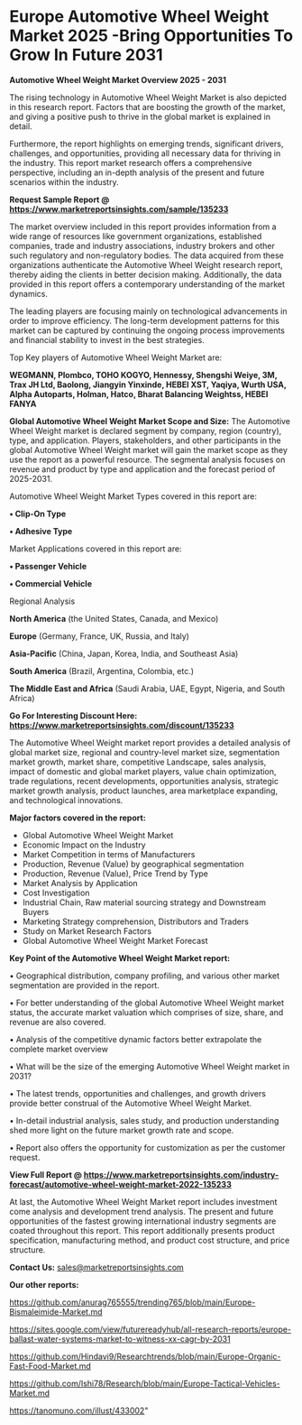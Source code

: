  # Europe Automotive Wheel Weight Market 2025 -Bring Opportunities To Grow In Future 2031

<Strong> Automotive Wheel Weight Market Overview 2025 - 2031</strong>

The rising technology in Automotive Wheel Weight Market is also depicted in this research report. Factors that are boosting the growth of the market, and giving a positive push to thrive in the global market is explained in detail.

Furthermore, the report highlights on emerging trends, significant drivers, challenges, and opportunities, providing all necessary data for thriving in the industry. This report market research offers a comprehensive perspective, including an in-depth analysis of the present and future scenarios within the industry.

<strong>Request Sample Report @ <a href=https://www.marketreportsinsights.com/sample/135233>https://www.marketreportsinsights.com/sample/135233</a></strong>

The market overview included in this report provides information from a wide range of resources like government organizations, established companies, trade and industry associations, industry brokers and other such regulatory and non-regulatory bodies. The data acquired from these organizations authenticate the Automotive Wheel Weight research report, thereby aiding the clients in better decision making. Additionally, the data provided in this report offers a contemporary understanding of the market dynamics.

The leading players are focusing mainly on technological advancements in order to improve efficiency. The long-term development patterns for this market can be captured by continuing the ongoing process improvements and financial stability to invest in the best strategies.

Top Key players of Automotive Wheel Weight Market are:

<strong>WEGMANN, Plombco, TOHO KOGYO, Hennessy, Shengshi Weiye, 3M, Trax JH Ltd, Baolong, Jiangyin Yinxinde, HEBEI XST, Yaqiya, Wurth USA, Alpha Autoparts, Holman, Hatco, Bharat Balancing Weightss, HEBEI FANYA</strong>

<strong><b>Global Automotive Wheel Weight Market Scope and Size:</b></strong>
The Automotive Wheel Weight market is declared segment by company, region (country), type, and application. Players, stakeholders, and other participants in the global Automotive Wheel Weight market will gain the market scope as they use the report as a powerful resource. The segmental analysis focuses on revenue and product by type and application and the forecast period of 2025-2031.

Automotive Wheel Weight Market Types covered in this report are:

<strong>• Clip-On Type

• Adhesive Type</strong>

Market Applications covered in this report are:

<strong>• Passenger Vehicle

• Commercial Vehicle</strong> 

Regional Analysis

<strong>North America</strong> (the United States, Canada, and Mexico)

<strong>Europe</strong> (Germany, France, UK, Russia, and Italy)

<strong>Asia-Pacific</strong> (China, Japan, Korea, India, and Southeast Asia)

<strong>South America</strong> (Brazil, Argentina, Colombia, etc.)

<strong>The Middle East and Africa</strong> (Saudi Arabia, UAE, Egypt, Nigeria, and South Africa)

<strong>Go For Interesting Discount Here: <a href=https://www.marketreportsinsights.com/discount/135233>https://www.marketreportsinsights.com/discount/135233</a></strong>

The Automotive Wheel Weight market report provides a detailed analysis of global market size, regional and country-level market size, segmentation market growth, market share, competitive Landscape, sales analysis, impact of domestic and global market players, value chain optimization, trade regulations, recent developments, opportunities analysis, strategic market growth analysis, product launches, area marketplace expanding, and technological innovations.

<strong><b>Major factors covered in the report:</b></strong>
<ul>
  <li>Global Automotive Wheel Weight Market </li>
  <li>Economic Impact on the Industry</li>
  <li>Market Competition in terms of Manufacturers</li>
  <li>Production, Revenue (Value) by geographical segmentation</li>
  <li>Production, Revenue (Value), Price Trend by Type</li>
  <li>Market Analysis by Application</li>
  <li>Cost Investigation</li>
  <li>Industrial Chain, Raw material sourcing strategy and Downstream Buyers</li>
  <li>Marketing Strategy comprehension, Distributors and Traders</li>
  <li>Study on Market Research Factors</li>
  <li>Global Automotive Wheel Weight Market Forecast</li>
</ul>

<strong><b>Key Point of the Automotive Wheel Weight Market report:</b></strong>

• Geographical distribution, company profiling, and various other market segmentation are provided in the report.

• For better understanding of the global Automotive Wheel Weight market status, the accurate market valuation which comprises of size, share, and revenue are also covered.

• Analysis of the competitive dynamic factors better extrapolate the complete market overview

• What will be the size of the emerging Automotive Wheel Weight market in 2031?

• The latest trends, opportunities and challenges, and growth drivers provide better construal of the Automotive Wheel Weight Market.

• In-detail industrial analysis, sales study, and production understanding shed more light on the future market growth rate and scope.

• Report also offers the opportunity for customization as per the customer request.

<strong><b>View Full Report @ <a href=https://www.marketreportsinsights.com/industry-forecast/automotive-wheel-weight-market-2022-135233>https://www.marketreportsinsights.com/industry-forecast/automotive-wheel-weight-market-2022-135233</a></b></strong>


At last, the Automotive Wheel Weight Market report includes investment come analysis and development trend analysis. The present and future opportunities of the fastest growing international industry segments are coated throughout this report. This report additionally presents product specification, manufacturing method, and product cost structure, and price structure.

<strong>Contact Us:</strong>
sales@marketreportsinsights.com

<strong>Our other reports:</strong>

<a href=https://github.com/anurag765555/trending765/blob/main/Europe-Bismaleimide-Market.md>https://github.com/anurag765555/trending765/blob/main/Europe-Bismaleimide-Market.md</a>

<a href=https://sites.google.com/view/futurereadyhub/all-research-reports/europe-ballast-water-systems-market-to-witness-xx-cagr-by-2031>https://sites.google.com/view/futurereadyhub/all-research-reports/europe-ballast-water-systems-market-to-witness-xx-cagr-by-2031</a>

<a href=https://github.com/Hindavi9/Researchtrends/blob/main/Europe-Organic-Fast-Food-Market.md>https://github.com/Hindavi9/Researchtrends/blob/main/Europe-Organic-Fast-Food-Market.md</a>

<a href=https://github.com/Ishi78/Research/blob/main/Europe-Tactical-Vehicles-Market.md>https://github.com/Ishi78/Research/blob/main/Europe-Tactical-Vehicles-Market.md</a>

<a href=https://tanomuno.com/illust/433002>https://tanomuno.com/illust/433002</a>"
